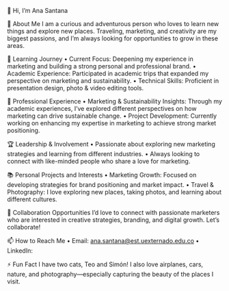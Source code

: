 👋 Hi, I’m Ana Santana

👀 About Me
I am a curious and adventurous person who loves to learn new things and explore new places. Traveling, marketing, and creativity are my biggest passions, and I’m always looking for opportunities to grow in these areas.

🌱 Learning Journey
	•	Current Focus: Deepening my experience in marketing and building a strong personal and professional brand.
	•	Academic Experience: Participated in academic trips that expanded my perspective on marketing and sustainability.
	•	Technical Skills: Proficient in presentation design, photo & video editing tools.

💼 Professional Experience
	•	Marketing & Sustainability Insights: Through my academic experiences, I’ve explored different perspectives on how marketing can drive sustainable change.
	•	Project Development: Currently working on enhancing my expertise in marketing to achieve strong market positioning.

🏆 Leadership & Involvement
	•	Passionate about exploring new marketing strategies and learning from different industries.
	•	Always looking to connect with like-minded people who share a love for marketing.

📚 Personal Projects and Interests
	•	Marketing Growth: Focused on developing strategies for brand positioning and market impact.
	•	Travel & Photography: I love exploring new places, taking photos, and learning about different cultures.

💞️ Collaboration Opportunities
I’d love to connect with passionate marketers who are interested in creative strategies, branding, and digital growth. Let’s collaborate!

📫 How to Reach Me
	•	Email: ana.santana@est.uexternado.edu.co
	•	LinkedIn: 

⚡ Fun Fact
I have two cats, Teo and Simón! I also love airplanes, cars, nature, and photography—especially capturing the beauty of the places I visit.








<!---
Anasantana05/Anasantana05 is a ✨ special ✨ repository because its `README.md` (this file) appears on your GitHub profile.
You can click the Preview link to take a look at your changes.
--->

